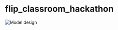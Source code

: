 flip_classroom_hackathon
========================

![Model design](https://raw.github.com/adamatan/flip_classroom_hackathon/master/design/img/components.png "Model design")
